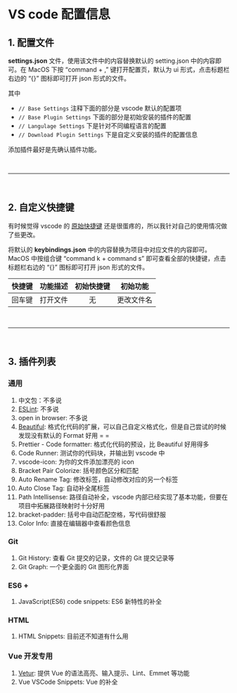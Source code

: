 # VS code 配置信息

## 1. 配置文件

**settings.json** 文件，使用该文件中的内容替换默认的 setting.json 中的内容即可。在 MacOS 下按 “command + ,” 键打开配置页，默认为 ui 形式，点击标题栏右边的 “{}” 图标即可打开 json 形式的文件。

其中
- `// Base Settings` 注释下面的部分是 vscode 默认的配置项
- `// Base Plugin Settings` 下面的部分是初始安装的插件的配置
- `// Langulage Settings` 下是针对不同编程语言的配置
- `// Download Plugin Settings` 下是自定义安装的插件的配置信息

添加插件最好是先确认插件功能。

<br/>

---

<br/>

## 2. 自定义快捷键

有时候觉得 vscode 的 [原始快捷键](./keyboard-shortcuts-mac.pdf) 还是很蛋疼的，所以我针对自己的使用情况做了些更改。

将默认的 **keybindings.json** 中的内容替换为项目中对应文件的内容即可。MacOS 中按组合键 “command k + command s” 即可查看全部的快捷键，点击标题栏右边的 “{}” 图标即可打开 json 形式的文件。

| 快捷键 | 功能描述 | 初始快捷键 | 初始功能 |
| :---: | :-----: | :------: | :--:|
| 回车键 | 打开文件 | 无 | 更改文件名 |

<br/>

---

<br/>

## 3. 插件列表

### 通用
1. 中文包：不多说
2. [ESLint](https://eslint.org/): 不多说
3. open in browser: 不多说
4. [Beautiful](https://github.com/HookyQR/VSCodeBeautify/blob/master/Settings.md): 格式化代码的扩展，可以自己自定义格式化，但是自己尝试的时候发现没有默认的 Format 好用 = =
5. Prettier - Code formatter: 格式化代码的预设，比 Beautiful 好用得多
6. Code Runner: 测试你的代码块，并输出到 vscode 中
7. vscode-icon: 为你的文件添加漂亮的 icon
8. Bracket Pair Colorize: 括号颜色区分和匹配
9. Auto Rename Tag: 修改标签，自动修改对应的另一个标签
10. Auto Close Tag: 自动补全尾标签
11. Path Intellisense: 路径自动补全，vscode 内部已经实现了基本功能，但要在项目中拓展路径映射时十分好用
12. bracket-padder: 括号中自动匹配空格，写代码很舒服
13. Color Info: 直接在编辑器中查看颜色信息

### Git
1. Git History: 查看 Git 提交的记录，文件的 Git 提交记录等
2. Git Graph: 一个更全面的 Git 图形化界面

### ES6 +
1. JavaScript(ES6) code snippets: ES6 新特性的补全

### HTML
1. HTML Snippets: 目前还不知道有什么用

### Vue 开发专用
1. [Vetur](https://vuejs.github.io/vetur/): 提供 Vue 的语法高亮、输入提示、Lint、Emmet 等功能
2. Vue VSCode Snippets: Vue 的补全